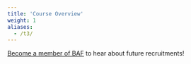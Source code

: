 ```yaml
---
title: 'Course Overview'
weight: 1
aliases:
  - /t3/
---
```


[Become a member of BAF](https://blockchainacceleration.org/membership) to hear about future recruitments!
